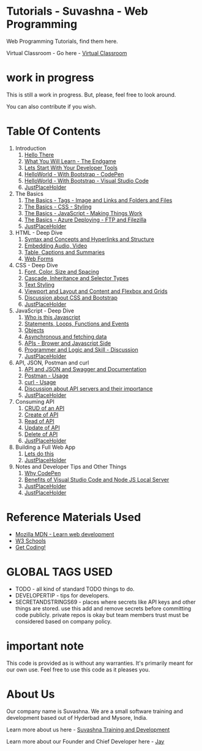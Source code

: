 # Tutorials - Suvashna - Web Programming

Web Programming Tutorials, find them here.

Virtual Classroom - Go here - [Virtual Classroom](https://flipgrid.com/suvashnawebbasic) 

# work in progress

This is still a work in progress. But, please, feel free to look around. 

You can also contribute if you wish.

# Table Of Contents

1. Introduction
    1. [Hello There](hellothere.md)
    1. [What You Will Learn - The Endgame](endgame.md)
    1. [Lets Start With Your Developer Tools](developertools.md)
    1. [HelloWorld - With Bootstrap - CodePen](placeholder.md)
    1. [HelloWorld - With Bootstrap - Visual Studio Code](placeholder.md)
    1. [JustPlaceHolder](placeholder.md)
1. The Basics
    1. [The Basics - Tags - Image and Links and Folders and Files](placeholder.md)
    1. [The Basics - CSS - Styling](placeholder.md)
    1. [The Basics - JavaScript - Making Things Work](placeholder.md)
    1. [The Basics - Azure Deploying - FTP and Filezilla](placeholder.md)
    1. [JustPlaceHolder](placeholder.md)
1. HTML - Deep Dive
    1. [Syntax and Concepts and Hyperlinks and Structure](placeholder.md)
    1. [Embedding Audio, Video](placeholder.md)
    1. [Table, Captions and Summaries](placeholder.md)
    1. [Web Forms](placeholder.md)
1. CSS - Deep Dive
    1. [Font, Color, Size and Spacing](placeholder.md)
    1. [Cascade, Inheritance and Selector Types](placeholder.md)
    1. [Text Styling](placeholder.md)
    1. [Viewport and Layout and Content and Flexbox and Grids](placeholder.md)
    1. [Discussion about CSS and Bootstrap](placeholder.md)
    1. [JustPlaceHolder](placeholder.md)
1. JavaScript - Deep Dive
    1. [Who is this Javascript](placeholder.md)
    1. [Statements, Loops, Functions and Events](placeholder.md)
    1. [Objects](placeholder.md)
    1. [Asynchronous and fetching data](placeholder.md)
    1. [APIs - Brower and Javascript Side](placeholder.md)                
    1. [Programmer and Logic and Skill - Discussion](placeholder.md)                
    1. [JustPlaceHolder](placeholder.md)
1. API, JSON, Postman and curl
    1. [API and JSON and Swagger and Documentation](placeholder.md)
    1. [Postman - Usage](placeholder.md)
    1. [curl - Usage](placeholder.md)        
    1. [Discussion about API servers and their importance](placeholder.md)    
    1. [JustPlaceHolder](placeholder.md)
1. Consuming API
    1. [CRUD of an API](placeholder.md)
    1. [Create of API](placeholder.md)
    1. [Read of API](placeholder.md)
    1. [Update of API](placeholder.md)
    1. [Delete of API](placeholder.md)
    1. [JustPlaceHolder](placeholder.md)                
1. Building a Full Web App
    1. [Lets do this](placeholder.md)
    1. [JustPlaceHolder](placeholder.md)                    
1. Notes and Developer Tips and Other Things
    1. [Why CodePen](whycodepen.md)
    1. [Benefits of Visual Studio Code and Node JS Local Server](placeholder.md)
    1. [JustPlaceHolder](placeholder.md)
    1. [JustPlaceHolder](placeholder.md)

# Reference Materials Used 

* [Mozilla MDN - Learn web development](https://developer.mozilla.org/en-US/docs/Learn)
* [W3 Schools](https://www.w3schools.com)
* [Get Coding!](https://getcodingkids.com/missions/)

# GLOBAL TAGS USED

* TODO - all kind of standard TODO things to do. 
* DEVELOPERTIP - tips for developers.
* SECRETANDSTRINGS69 - places where secrets like API keys and other things are stored. use this add and remove secrets before committing code publicly. private repos is okay but team members trust must be considered based on company policy. 

# important note 

This code is provided as is without any warranties. It's primarily meant for our own use. Feel free to use this code as it pleases you.

# About Us

Our company name is Suvashna. We are a small software training and development based out of Hyderbad and Mysore, India. 

Learn more about us here - [Suvashna Training and Development](https://suvashna.com)

Learn more about our Founder and Chief Developer here - [Jay](http://thechalakas.com)